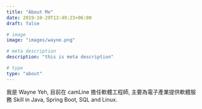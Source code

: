 ```yaml
---
title: "About Me"
date: 2019-10-29T13:49:23+06:00
draft: false

# image
image: "images/wayne.png"

# meta description
description: "this is meta description"

# type
type: "about"
---
```


我是 Wayne Yeh, 目前在 camLine 擔任軟體工程師, 主要為電子產業提供軟體服務
Skill in Java, Spring Boot, SQL and Linux.
